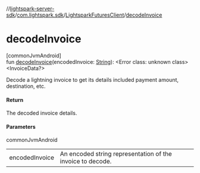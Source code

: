 //[lightspark-server-sdk](../../../index.md)/[com.lightspark.sdk](../index.md)/[LightsparkFuturesClient](index.md)/[decodeInvoice](decode-invoice.md)

# decodeInvoice

[commonJvmAndroid]\
fun [decodeInvoice](decode-invoice.md)(encodedInvoice: [String](https://kotlinlang.org/api/latest/jvm/stdlib/kotlin/-string/index.html)): &lt;Error class: unknown class&gt;&lt;InvoiceData?&gt;

Decode a lightning invoice to get its details included payment amount, destination, etc.

#### Return

The decoded invoice details.

#### Parameters

commonJvmAndroid

| | |
|---|---|
| encodedInvoice | An encoded string representation of the invoice to decode. |
